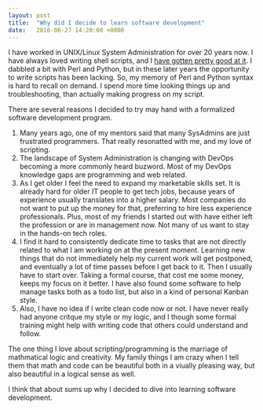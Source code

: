 ```yaml
---
layout: post
title:  "Why did I decide to learn software development"
date:   2016-06-27 14:20:00 +0000
---
```



I have worked in UNIX/Linux System Administration for over 20 years now.  I have always loved writing shell scripts, and I [have gotten pretty good at it](https://github.com/Metal-Milonga/BCV-Backup-Scripts).  I dabbled a bit with Perl and Python, but in these later years the opportunity to write scripts has been lacking.  So, my memory of Perl and Python syntax is hard to recall on demand.  I spend more time looking things up and troubleshooting, than actually making progress on my script.

There are several reasons I decided to try may hand with a formalized software development program.
1. Many years ago, one of my mentors said that many SysAdmins are just frustrated programmers.  That really resonatted with me, and my love of scripting.
2. The landscape of System Administration is changing with DevOps becoming a more commonly heard buzword.  Most of my DevOps knowledge gaps are programming and web related.
3. As I get older I feel the need to expand my marketable skills set.  It is already hard for older IT people to get tech jobs, because years of experience usually translates into a higher salary.  Most companies do not want to put up the money for that, preferring to hire less experience professionals.  Plus, most of my friends I started out with have either left the profession or are in management now.  Not many of us want to stay in the hands-on tech roles.
4. I find it hard to consistently dedicate time to tasks that are not directly related to what I am working on at the present moment.  Learning new things that do not immediately help my current work will get postponed, and eventually a lot of time passes before I get back to it.  Then I usually have to start over.  Taking a formal course, that cost me some money, keeps my focus on it better.  I have also found some software to help manage tasks both as a todo list, but also in a kind of personal Kanban style.
5. Also, I have no idea if I write clean code now or not.  I have never really had anyone critque my style or my logic, and I though some formal training might help with writing code that others could understand and follow.

The one thing I love about scripting/programming is the marriage of mathmatical logic and creativity.  My family things I am crazy when I tell them that math and code can be beautiful both in a viually pleasing way, but also beautiful in a logical sense as well.

I think that about sums up why I decided to dive into learning software development.
